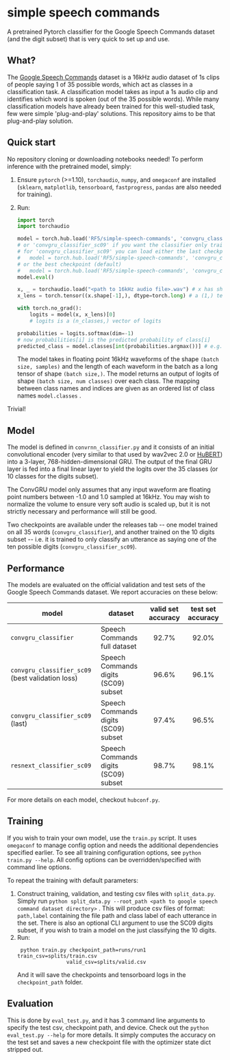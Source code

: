 # simple speech commands
A pretrained Pytorch classifier for the Google Speech Commands dataset (and the digit subset) that is very quick to set up and use.

## What?
The [Google Speech Commands](https://arxiv.org/abs/1804.03209) dataset is a 16kHz audio dataset of 1s clips of people saying 1 of 35 possible words, which act as classes in a classification task. 
A classification model takes as input a 1s audio clip and identifies which word is spoken (out of the 35 possible words).
While many classification models have already been trained for this well-studied task, few were simple 'plug-and-play' solutions. This repository aims to be that plug-and-play solution. 

## Quick start
No repository cloning or downloading notebooks needed! To perform inference with the pretrained model, simply:
1. Ensure `pytorch` (>=1.10), `torchaudio`, `numpy`, and `omegaconf` are installed (`sklearn`, `matplotlib`, `tensorboard`, `fastprogress`, `pandas` are also needed for training).
2. Run:
    ```python
    import torch
    import torchaudio
    
    model = torch.hub.load('RF5/simple-speech-commands', 'convgru_classifier')
    # or 'convgru_classifier_sc09' if you want the classifier only trained on the 10 digits
    # for 'convgru_classifier_sc09' you can load either the last checkpoint 
    #   model = torch.hub.load('RF5/simple-speech-commands', 'convgru_classifier_sc09', type='last')
    # or the best checkpoint (default)
    #   model = torch.hub.load('RF5/simple-speech-commands', 'convgru_classifier_sc09', type='best')
    model.eval()

    x, _ = torchaudio.load("<path to 16kHz audio file>.wav") # x has shape (1, T)
    x_lens = torch.tensor((x.shape[-1],), dtype=torch.long) # a (1,) tensor of lengths of x

    with torch.no_grad():
        logits = model(x, x_lens)[0] 
        # logits is a (n_classes,) vector of logits
    
    probabilities = logits.softmax(dim=-1)
    # now probabilities[i] is the predicted probability of class[i]
    predicted_class = model.classes[int(probabilities.argmax())] # e.g. "three"
    ```

    The model takes in floating point 16kHz waveforms of the shape `(batch size, samples)` and the length of each waveform in the batch as a long tensor of shape `(batch size,)`. The model returns an output of logits of shape `(batch size, num classes)` over each class. The mapping between class names and indices are given as an ordered list of class names `model.classes` .

Trivial!

## Model
The model is defined in `convrnn_classifier.py` and it consists of an initial convolutional encoder (very similar to that used by wav2vec 2.0 or [HuBERT](https://github.com/pytorch/fairseq/tree/main/examples/hubert)) into a 3-layer, 768-hidden-dimensional GRU. 
The output of the final GRU layer is fed into a final linear layer to yield the logits over the 35 classes (or 10 classes for the digits subset). 

The ConvGRU model only assumes that any input waveform are floating point numbers between -1.0 and 1.0 sampled at 16kHz. You may wish to normalize the volume to ensure very soft audio is scaled up, but it is not strictly necessary and performance will still be good.

Two checkpoints are available under the releases tab -- one model trained on all 35 words (`convgru_classifier`), and another trained on the 10 digits subset -- i.e. it is trained to only classify an utterance as saying one of the ten possible digits (`convgru_classifier_sc09`). 

## Performance

The models are evaluated on the official validation and test sets of the Google Speech Commands dataset. We report accuracies on these below:

| model | dataset | valid set accuracy | test set accuracy |
| ----------- | --- | :-----------: | :----: |
| `convgru_classifier`| Speech Commands full dataset | 92.7% | 92.0% |
| `convgru_classifier_sc09` (best validation loss) | Speech Commands digits (SC09) subset | 96.6% | 96.1% |
| `convgru_classifier_sc09` (last) | Speech Commands digits (SC09) subset | 97.4% | 96.5% |
| `resnext_classifier_sc09` | Speech Commands digits (SC09) subset | 98.7% | 98.1% |

For more details on each model, checkout `hubconf.py`. 

## Training
If you wish to train your own model, use the `train.py` script. 
It uses `omegaconf` to manage config option and needs the additional dependencies specified earlier.
To see all training configuration options, see `python train.py --help`. All config options can be overridden/specified with command line options. 

To repeat the training with default parameters:
1. Construct training, validation, and testing csv files with `split_data.py`. Simply run `python split_data.py --root_path <path to google speech command dataset directory>` . This will produce csv files of format: `path,label` containing the file path and class label of each utterance in the set. There is also an optional CLI argument to use the SC09 digits subset, if you wish to train a model on the just classifying the 10 digits.
2. Run:
   ```
    python train.py checkpoint_path=runs/run1 train_csv=splits/train.csv
                   valid_csv=splits/valid.csv
   ```
   And it will save the checkpoints and tensorboard logs in the `checkpoint_path` folder. 

## Evaluation
This is done by `eval_test.py`, and it has 3 command line arguments to specify the test csv, checkpoint path, and device. Check out the `python eval_test.py --help` for more details. It simply computes the accuracy on the test set and saves a new checkpoint file with the optimizer state dict stripped out. 

